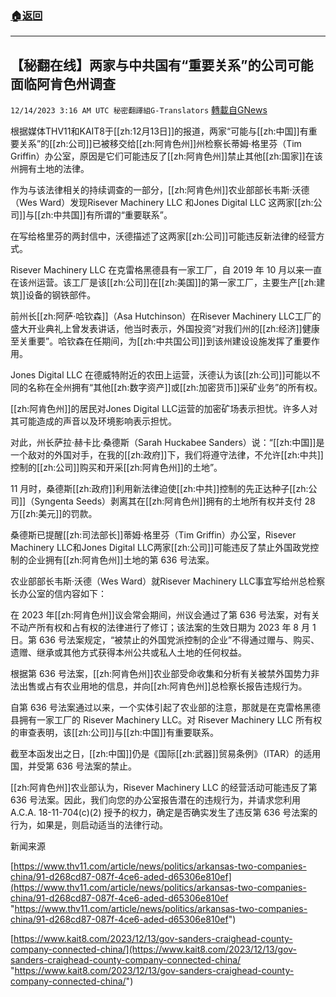 ###  [:house:返回](README.md)
---


## 【秘翻在线】两家与中共国有“重要关系”的公司可能面临阿肯色州调查
`12/14/2023 3:16 AM UTC 秘密翻譯組G-Translators` [轉載自GNews](https://gnews.org/articles/2106858)

根据媒体THV11和KAIT8于[[zh:12月13日]]的报道，两家“可能与[[zh:中国]]有重要关系”的[[zh:公司]]已被移交给[[zh:阿肯色州]]州检察长蒂姆·格里芬（Tim Griffin）办公室，原因是它们可能违反了[[zh:阿肯色州]]禁止其他[[zh:国家]]在该州拥有土地的法律。

作为与该法律相关的持续调查的一部分，[[zh:阿肯色州]]农业部部长韦斯·沃德（Wes Ward）发现Risever Machinery LLC 和Jones Digital LLC 这两家[[zh:公司]]与[[zh:中共国]]有所谓的“重要联系”。

在写给格里芬的两封信中，沃德描述了这两家[[zh:公司]]可能违反新法律的经营方式。

Risever Machinery LLC 在克雷格黑德县有一家工厂，自 2019 年 10 月以来一直在该州运营。该工厂是该[[zh:公司]]在[[zh:美国]]的第一家工厂，主要生产[[zh:建筑]]设备的钢铁部件。

前州长[[zh:阿萨·哈钦森]]（Asa Hutchinson）在Risever Machinery LLC工厂的盛大开业典礼上曾发表讲话，他当时表示，外国投资“对我们州的[[zh:经济]]健康至关重要”。哈钦森在任期间，为[[zh:中共国公司]]到该州建设设施发挥了重要作用。

Jones Digital LLC 在德威特附近的农田上运营，沃德认为该[[zh:公司]]可能以不同的名称在全州拥有“其他[[zh:数字资产]]或[[zh:加密货币]]采矿业务”的所有权。

[[zh:阿肯色州]]的居民对Jones Digital LLC运营的加密矿场表示担忧。许多人对其可能造成的声音以及环境影响表示担忧。

对此，州长萨拉·赫卡比·桑德斯（Sarah Huckabee Sanders）说：“[[zh:中国]]是一个敌对的外国对手，在我的[[zh:政府]]下，我们将遵守法律，不允许[[zh:中共]]控制的[[zh:公司]]购买和开采[[zh:阿肯色州]]的土地”。

11 月时，桑德斯[[zh:政府]]利用新法律迫使[[zh:中共]]控制的先正达种子[[zh:公司]]（Syngenta Seeds）剥离其在[[zh:阿肯色州]]拥有的土地所有权并支付 28 万[[zh:美元]]的罚款。

桑德斯已提醒[[zh:司法部长]]蒂姆·格里芬（Tim Griffin）办公室，Risever Machinery LLC和Jones Digital LLC两家[[zh:公司]]可能违反了禁止外国政党控制的企业拥有[[zh:阿肯色州]]土地的第 636 号法案。

农业部部长韦斯·沃德（Wes Ward）就Risever Machinery LLC事宜写给州总检察长办公室的信内容如下：

在 2023 年[[zh:阿肯色州]]议会常会期间，州议会通过了第 636 号法案，对有关不动产所有权和占有权的法律进行了修订；该法案的生效日期为 2023 年 8 月 1 日。第 636 号法案规定，“被禁止的外国党派控制的企业”不得通过赠与、购买、遗赠、继承或其他方式获得本州公共或私人土地的任何权益。

根据第 636 号法案，[[zh:阿肯色州]]农业部受命收集和分析有关被禁外国势力非法出售或占有农业用地的信息，并向[[zh:阿肯色州]]总检察长报告违规行为。

自第 636 号法案通过以来，一个实体引起了农业部的注意，那就是在克雷格黑德县拥有一家工厂的 Risever Machinery LLC。对 Risever Machinery LLC 所有权的审查表明，该[[zh:公司]]与[[zh:中国]]有重要联系。

截至本函发出之日，[[zh:中国]]仍是《国际[[zh:武器]]贸易条例》（ITAR）的适用国，并受第 636 号法案的禁止。

[[zh:阿肯色州]]农业部认为，Risever Machinery LLC 的经营活动可能违反了第 636 号法案。因此，我们向您的办公室报告潜在的违规行为，并请求您利用 A.C.A. 18-11-704(c)(2) 授予的权力，确定是否确实发生了违反第 636 号法案的行为，如果是，则启动适当的法律行动。


新闻来源

[https://www.thv11.com/article/news/politics/arkansas-two-companies-china/91-d268cd87-087f-4ce6-aded-d65306e810ef](https://www.thv11.com/article/news/politics/arkansas-two-companies-china/91-d268cd87-087f-4ce6-aded-d65306e810ef "https://www.thv11.com/article/news/politics/arkansas-two-companies-china/91-d268cd87-087f-4ce6-aded-d65306e810ef")

[https://www.kait8.com/2023/12/13/gov-sanders-craighead-county-company-connected-china/](https://www.kait8.com/2023/12/13/gov-sanders-craighead-county-company-connected-china/ "https://www.kait8.com/2023/12/13/gov-sanders-craighead-county-company-connected-china/")
